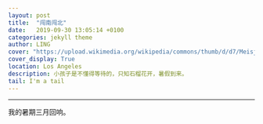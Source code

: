 ```yaml
---
layout: post
title:  "闯南闯北"
date:   2019-09-30 13:05:14 +0100
categories: jekyll theme
author: LING
cover: "https://upload.wikimedia.org/wikipedia/commons/thumb/d/d7/Meisje_met_de_parel.jpg/600px-Meisje_met_de_parel.jpg"
cover_display: True
location: Los Angeles
description: 小孩子是不懂得等待的，只知石榴花开，暑假到来。
tail: I'm a tail
---
```

---
我的暑期三月回响。

